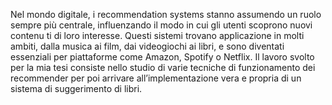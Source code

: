 Nel mondo digitale, i recommendation systems stanno assumendo un ruolo sempre più centrale,
influenzando il modo in cui gli utenti scoprono nuovi contenu
ti di loro interesse. Questi sistemi
trovano applicazione in molti ambiti, dalla musica ai film, dai videogiochi ai libri, e sono diventati
essenziali per piattaforme come Amazon, Spotify o Netflix. 
Il lavoro svolto per la mia tesi consiste nello studio di varie tecniche di funzionamento dei
recommender per poi arrivare all’implementazione vera e propria di un sistema di suggerimento di
libri.
